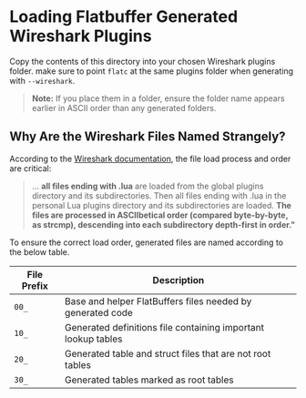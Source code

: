 # Loading Flatbuffer Generated Wireshark Plugins
Copy the contents of this directory into your chosen Wireshark plugins folder. make sure to point `flatc` at the same plugins folder when generating with `--wireshark`.

> **Note:** If you place them in a folder, ensure the folder name appears earlier in ASCII order than any generated folders.

## Why Are the Wireshark Files Named Strangely?

According to the [Wireshark documentation](https://www.wireshark.org/docs/wsdg_html_chunked/wsluarm.html), the file load process and order are critical:

> ... **all files ending with .lua** are loaded from the global plugins directory and its subdirectories. Then all files ending with .lua in the personal Lua plugins directory and its subdirectories are loaded. **The files are processed in ASCIIbetical order (compared byte-by-byte, as strcmp), descending into each subdirectory depth-first in order."**

To ensure the correct load order, generated files are named according to the below table.

| File Prefix | Description                                                   |
|-------------|---------------------------------------------------------------|
| `00_`       | Base and helper FlatBuffers files needed by generated code    |
| `10_`       | Generated definitions file containing important lookup tables |
| `20_`       | Generated table and struct files that are not root tables     |
| `30_`       | Generated tables marked as root tables                        |